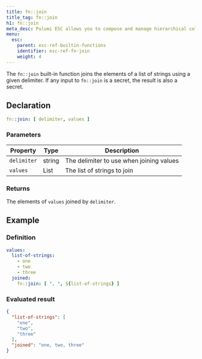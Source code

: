 ```yaml
---
title: fn::join
title_tag: fn::join
h1: fn::join
meta_desc: Pulumi ESC allows you to compose and manage hierarchical collections of configuration and secrets and consume them in various ways.
menu:
  esc:
    parent: esc-ref-builtin-functions
    identifier: esc-ref-fn-join
    weight: 4
---
```


The `fn::join` built-in function joins the elements of a list of strings using a given delimiter. If any input to `fn::join` is a secret, the result is also a secret.

## Declaration

```yaml
fn::join: [ delimiter, values ]
```

### Parameters

| Property    | Type         | Description                                                       |
|-------------|--------------|-------------------------------------------------------------------|
| `delimiter` | string       | The delimiter to use when joining values
| `values`    | List<string> | The list of strings to join

### Returns

The elements of `values` joined by `delimiter`.

## Example

### Definition

```yaml
values:
  list-of-strings:
    - one
    - two
    - three
  joined:
    fn::join: [ ", ", ${list-of-strings} ]
```

### Evaluated result

```json
{
  "list-of-strings": [
    "one",
    "two",
    "three"
  ],
  "joined": "one, two, three"
}
```
